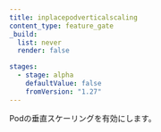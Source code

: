 ```yaml
---
title: inplacepodverticalscaling
content_type: feature_gate
_build:
  list: never
  render: false

stages:
  - stage: alpha
    defaultValue: false
    fromVersion: "1.27"
---
```

Podの垂直スケーリングを有効にします。
